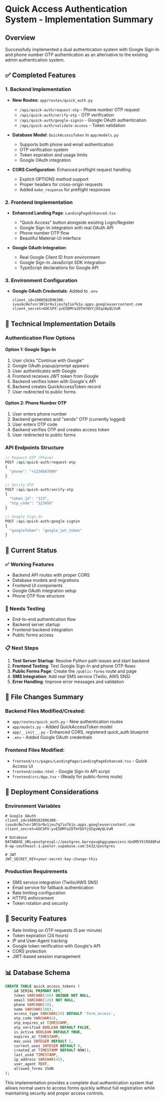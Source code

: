 # Quick Access Authentication System - Implementation Summary

## Overview

Successfully implemented a dual authentication system with Google Sign-In and phone number OTP authentication as an alternative to the existing admin authentication system.

## ✅ Completed Features

### 1. Backend Implementation

- **New Routes**: `app/routes/quick_auth.py`

  - `/api/quick-auth/request-otp` - Phone number OTP request
  - `/api/quick-auth/verify-otp` - OTP verification
  - `/api/quick-auth/google-signin` - Google OAuth authentication
  - `/api/quick-auth/validate-access` - Token validation

- **Database Model**: `QuickAccessToken` in `app/models.py`

  - Supports both phone and email authentication
  - OTP verification system
  - Token expiration and usage limits
  - Google OAuth integration

- **CORS Configuration**: Enhanced preflight request handling
  - Explicit OPTIONS method support
  - Proper headers for cross-origin requests
  - Added `make_response` for preflight responses

### 2. Frontend Implementation

- **Enhanced Landing Page**: `LandingPageEnhanced.tsx`

  - "Quick Access" button alongside existing Login/Register
  - Google Sign-In integration with real OAuth API
  - Phone number OTP flow
  - Beautiful Material-UI interface

- **Google OAuth Integration**:
  - Real Google Client ID from environment
  - Google Sign-In JavaScript SDK integration
  - TypeScript declarations for Google API

### 3. Environment Configuration

- **Google OAuth Credentials**: Added to `.env`
  ```
  client_id=1008582896300-ivas6c0e7vnr30lbr0v1jeu7q7io7k1u.apps.googleusercontent.com
  client_secret=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
  ```

## 🔧 Technical Implementation Details

### Authentication Flow Options

#### Option 1: Google Sign-In

1. User clicks "Continue with Google"
2. Google OAuth popup/prompt appears
3. User authenticates with Google
4. Frontend receives JWT token from Google
5. Backend verifies token with Google's API
6. Backend creates QuickAccessToken record
7. User redirected to public forms

#### Option 2: Phone Number OTP

1. User enters phone number
2. Backend generates and "sends" OTP (currently logged)
3. User enters OTP code
4. Backend verifies OTP and creates access token
5. User redirected to public forms

### API Endpoints Structure

```javascript
// Request OTP (Phone)
POST /api/quick-auth/request-otp
{
  "phone": "+1234567890"
}

// Verify OTP
POST /api/quick-auth/verify-otp
{
  "token_id": "123",
  "otp_code": "123456"
}

// Google Sign-In
POST /api/quick-auth/google-signin
{
  "googleToken": "google_jwt_token"
}
```

## 🎯 Current Status

### ✅ Working Features

- Backend API routes with proper CORS
- Database models and migrations
- Frontend UI components
- Google OAuth integration setup
- Phone OTP flow structure

### 🔄 Needs Testing

- End-to-end authentication flow
- Backend server startup
- Frontend-backend integration
- Public forms access

### 📋 Next Steps

1. **Test Server Startup**: Resolve Python path issues and start backend
2. **Frontend Testing**: Test Google Sign-In and phone OTP flows
3. **Public Forms Page**: Create the `/public-forms` route and page
4. **SMS Integration**: Add real SMS service (Twilio, AWS SNS)
5. **Error Handling**: Improve error messages and validation

## 📁 File Changes Summary

### Backend Files Modified/Created:

- `app/routes/quick_auth.py` - New authentication routes
- `app/models.py` - Added QuickAccessToken model
- `app/__init__.py` - Enhanced CORS, registered quick_auth blueprint
- `.env` - Added Google OAuth credentials

### Frontend Files Modified:

- `frontend/src/pages/LandingPage/LandingPageEnhanced.tsx` - Quick Access UI
- `frontend/index.html` - Google Sign-In API script
- `frontend/src/App.tsx` - (Ready for public-forms route)

## 🚀 Deployment Considerations

### Environment Variables

```env
# Google OAuth
client_id=1008582896300-ivas6c0e7vnr30lbr0v1jeu7q7io7k1u.apps.googleusercontent.com
client_secret=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

# Database
DATABASE_URL=postgresql://postgres.kprvqvugkggcpqwsisnz:GoGM5YXlRX8QFwbs@aws-0-ap-southeast-1.pooler.supabase.com:5432/postgres

# JWT
JWT_SECRET_KEY=your-secret-key-change-this
```

### Production Requirements

- SMS service integration (Twilio/AWS SNS)
- Email service for fallback authentication
- Rate limiting configuration
- HTTPS enforcement
- Token rotation and security

## 🔐 Security Features

- Rate limiting on OTP requests (5 per minute)
- Token expiration (24 hours)
- IP and User-Agent tracking
- Google token verification with Google's API
- CORS protection
- JWT-based session management

## 📊 Database Schema

```sql
CREATE TABLE quick_access_tokens (
    id SERIAL PRIMARY KEY,
    token VARCHAR(100) UNIQUE NOT NULL,
    email VARCHAR(120) NOT NULL,
    phone VARCHAR(20),
    name VARCHAR(100),
    access_type VARCHAR(20) DEFAULT 'form_access',
    otp_code VARCHAR(6),
    otp_expires_at TIMESTAMP,
    otp_verified BOOLEAN DEFAULT FALSE,
    is_active BOOLEAN DEFAULT TRUE,
    expires_at TIMESTAMP,
    max_uses INTEGER DEFAULT 5,
    current_uses INTEGER DEFAULT 0,
    created_at TIMESTAMP DEFAULT NOW(),
    last_used TIMESTAMP,
    ip_address VARCHAR(45),
    user_agent TEXT,
    allowed_forms JSON
);
```

This implementation provides a complete dual authentication system that allows normal users to access forms quickly without full registration while maintaining security and proper access controls.
